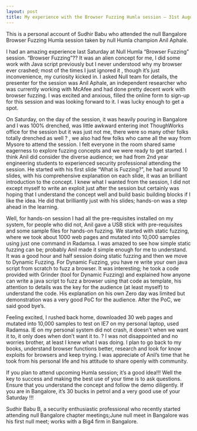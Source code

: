 ```yaml
---
layout: post
title: My experience with the Browser Fuzzing Humla session – 31st August 2013
---
```


This is a personal account of Sudhir Babu who attended the null Bangalore Browser Fuzzing Humla session taken by null Humla champion Anil Aphale.

I had an amazing experience last Saturday at Null Humla “Browser Fuzzing” session. “Browser Fuzzing”?? It was an alien concept for me, I did some work with Java script previously but I never understood why my browser ever crashed; most of the times I just ignored it <!--more-->, though it’s just inconvenience, my curiosity kicked in. I asked Null team for details, the presenter for the session was Anil Aphale, an independent researcher who was currently working with McAfee and had done pretty decent work with browser fuzzing. I was excited and anxious, filled the online form to sign-up for this session and was looking forward to it. I was lucky enough to get a spot.

On Saturday, on the day of the session, it was heavily pouring in Bangalore and I was 100% drenched, was little awkward entering inot ThoughWorks office for the session but it was just not me, there were so many other folks totally drenched as well ? , we also had few folks who came all the way from Mysore to attend the session. I felt everyone in the room shared same eagerness to explore fuzzing concepts and we were ready to get started. I think Anil did consider the diverse audience; we had from 2nd year engineering students to experienced security professional attending the session. He started with his first slide “What is Fuzzing?”, he had around 10 slides, with his comprehensive explanation on each slide, it was an brilliant introduction to the concept. I knew what I wanted from the session, I did not except myself to write an exploit just after the session but certainly was hoping that I understand the concept well and build basic building blocks if I like the idea. He did that brilliantly just with his slides; hands-on was a step ahead in the learning.

Well, for hands-on session I had all the pre-requisites installed on my system, for people who did not, Anil gave a USB stick with pre-requisites and some sample files for hands-on fuzzing. We started with static fuzzing, where we took about 1000 web pages and mutated into 10,000 samples using just one command in Radamsa. I was amazed to see how simple static fuzzing can be; probably Anil made it simple enough for me to understand. It was a good hour and half session doing static fuzzing and then we move to Dynamic Fuzzing. For Dynamic Fuzzing, you have re write your own java script from scratch to fuzz a browser. It was interesting; he took a code provided with Grinder (tool for Dynamic Fuzzing) and explained how anyone can write a java script to fuzz a browser using that code as template, his attention to details was the key for the audience (at least myself) to understand the code. His explanation on his own Zero day was limited but demonstration was a very good PoC for the audience. After the PoC, we said good bye’s.

Feeling excited, I rushed back home, downloaded 30 web pages and mutated into 10,000 samples to test on IE7 on my personal laptop, used Radamsa. IE on my personal system did not crash, it doesn’t when we want it to, it only does when don’t want it to. ? I was not disappointed and no worries brother, at least I knew what I was doing. I plan to go back to my books, understand browser functions better, research and  look for know exploits for browsers and keep trying. I was appreciate of Anil’s time that he took from his personal life and his attitude to share openly with community.

If you plan to attend upcoming Humla session; it’s a good idea!!! Well the key to success and making the best use of your time is to ask questions. Ensure that you understand the concept and follow the demo diligently. If you are in Bangalore, it’s 30 bucks in petrol and a very good use of your Saturday !!!

Sudhir Babu B, a security enthusiastic professional who recently started attending null Bangalore chapter meetings;June null meet in Bangalore was his first null meet; works with a Big4 firm in Bangalore.